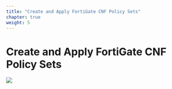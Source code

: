 ```yaml
---
title: "Create and Apply FortiGate CNF Policy Sets"
chapter: true
weight: 5
---
```


# Create and Apply FortiGate CNF Policy Sets

![](./images/image-getready.jpg)
